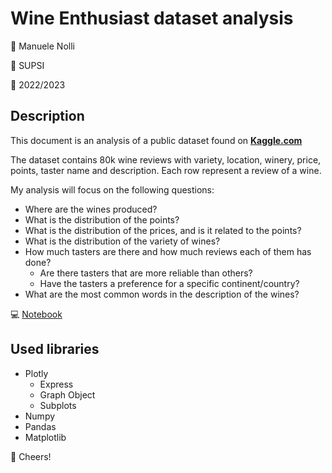 # Wine Enthusiast dataset analysis

:frowning_person:	Manuele Nolli 

:school:	SUPSI

:calendar:	2022/2023

## Description 

This document is an analysis of a public dataset found on __[Kaggle.com](https://www.kaggle.com/datasets/manyregression/updated-wine-enthusiast-review)__

The dataset contains 80k wine reviews with variety, location, winery, price, points, taster name and description. Each row represent a review of a wine.

My analysis will focus on the following questions:
- Where are the wines produced?
- What is the distribution of the points?
- What is the distribution of the prices, and is it related to the points?
- What is the distribution of the variety of wines?
- How much tasters are there and how much reviews each of them has done?
  - Are there tasters that are more reliable than others?
  - Have the tasters a preference for a specific continent/country?
- What are the most common words in the description of the wines?

:computer:	[Notebook](https://manuelenolli.github.io/wine-enthusiast-analysis/)

## Used libraries
- Plotly
  - Express
  - Graph Object
  - Subplots  
- Numpy
- Pandas
- Matplotlib


:wine_glass:	Cheers!
